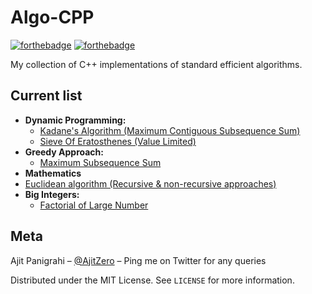 # Algo-CPP

[![forthebadge](https://forthebadge.com/images/badges/made-with-c-plus-plus.svg)](https://forthebadge.com)
[![forthebadge](https://forthebadge.com/images/badges/check-it-out.svg)](https://forthebadge.com)

My collection of C++ implementations of standard efficient algorithms.

## Current list

- **Dynamic Programming:**
  - [Kadane's Algorithm (Maximum Contiguous Subsequence Sum)](Dynamic%20Programming/MaximumSubsequenceSum-Contiguous.cpp)
  - [Sieve Of Eratosthenes (Value Limited)](Dynamic%20Programming/SieveOfEratosthenes-ValueLimited.cpp)
- **Greedy Approach:**
  - [Maximum Subsequence Sum](Greedy%20Approach/MaximumSubsequenceSum.cpp)
-  **Mathematics**
  - [Euclidean algorithm (Recursive & non-recursive approaches)](Mathematics/EuclideanAlgorithm.cpp)
- **Big Integers:**
  - [Factorial of Large Number](Big%20Integers/FactorialOfLargeNumber.cpp)

## Meta

Ajit Panigrahi – [@AjitZero](https://twitter.com/AjitZero) – Ping me on Twitter for any queries

Distributed under the MIT License. See `LICENSE` for more information.
